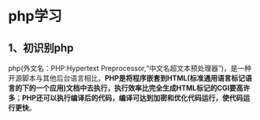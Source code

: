 # php学习
## 1、初识别php
php(外文名：PHP:Hypertext Preprocessor,“中文名超文本预处理器”)，是一种开源脚本与其他后台语言相比，**PHP是将程序嵌套到HTML(标准通用语言标记语言的下的一个应用)文档中去执行，执行效率比完全生成HTML标记的CGI要高许多**；**PHP还可以执行编译后的代码，编译可达到加密和优化代码运行，使代码运行更快**。
